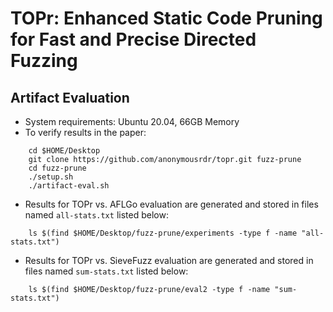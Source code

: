 # TOPr: Enhanced Static Code Pruning for Fast and Precise Directed Fuzzing


## Artifact Evaluation

- System requirements: Ubuntu 20.04, 66GB Memory
- To verify results in the paper:

```
    cd $HOME/Desktop
    git clone https://github.com/anonymousrdr/topr.git fuzz-prune
    cd fuzz-prune
    ./setup.sh
    ./artifact-eval.sh
```

- Results for TOPr vs. AFLGo evaluation are generated and stored in files named `all-stats.txt` listed below:

```
    ls $(find $HOME/Desktop/fuzz-prune/experiments -type f -name "all-stats.txt")
```

- Results  for TOPr vs. SieveFuzz evaluation are generated and stored in files named `sum-stats.txt` listed below:

```
    ls $(find $HOME/Desktop/fuzz-prune/eval2 -type f -name "sum-stats.txt")
```
